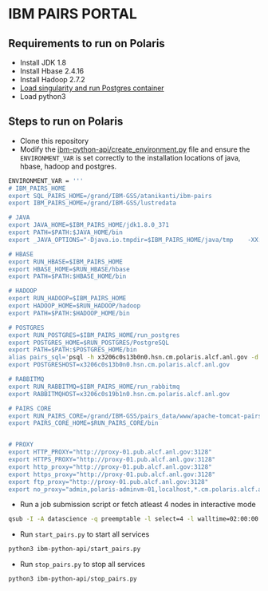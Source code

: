 # IBM PAIRS PORTAL

## Requirements to run on Polaris

* Install JDK 1.8
* Install Hbase 2.4.16
* Install Hadoop 2.7.2
* [Load singularity and run Postgres container](run_postgres/README.md) 
* Load python3


## Steps to run on Polaris

* Clone this repository
* Modify the [ibm-python-api/create_environment.py](ibm-python-api/create_environment.py) file and ensure the `ENVIRONMENT_VAR` is set correctly to the installation locations of java, hbase, hadoop and postgres.

```bash
ENVIRONMENT_VAR = '''
# IBM_PAIRS_HOME
export SQL_PAIRS_HOME=/grand/IBM-GSS/atanikanti/ibm-pairs
export IBM_PAIRS_HOME=/grand/IBM-GSS/lustredata

# JAVA
export JAVA_HOME=$IBM_PAIRS_HOME/jdk1.8.0_371
export PATH=$PATH:$JAVA_HOME/bin
export _JAVA_OPTIONS="-Djava.io.tmpdir=$IBM_PAIRS_HOME/java/tmp    -XX:-UsePerfData"

# HBASE
export RUN_HBASE=$IBM_PAIRS_HOME
export HBASE_HOME=$RUN_HBASE/hbase
export PATH=$PATH:$HBASE_HOME/bin

# HADOOP
export RUN_HADOOP=$IBM_PAIRS_HOME
export HADOOP_HOME=$RUN_HADOOP/hadoop
export PATH=$PATH:$HADOOP_HOME/bin

# POSTGRES
export RUN_POSTGRES=$IBM_PAIRS_HOME/run_postgres
export POSTGRES_HOME=$RUN_POSTGRES/PostgreSQL
export PATH=$PATH:$POSTGRES_HOME/bin
alias pairs_sql='psql -h x3206c0s13b0n0.hsn.cm.polaris.alcf.anl.gov -d pairs -U pairs_db_master'
export POSTGRESHOST=x3206c0s13b0n0.hsn.cm.polaris.alcf.anl.gov

# RABBITMQ
export RUN_RABBITMQ=$IBM_PAIRS_HOME/run_rabbitmq
export RABBITMQHOST=x3206c0s19b1n0.hsn.cm.polaris.alcf.anl.gov

# PAIRS CORE
export RUN_PAIRS_CORE=/grand/IBM-GSS/pairs_data/www/apache-tomcat-pairs-9.0.73
export PAIRS_CORE_HOME=$RUN_PAIRS_CORE/bin


# PROXY
export HTTP_PROXY="http://proxy-01.pub.alcf.anl.gov:3128"
export HTTPS_PROXY="http://proxy-01.pub.alcf.anl.gov:3128"
export http_proxy="http://proxy-01.pub.alcf.anl.gov:3128"
export https_proxy="http://proxy-01.pub.alcf.anl.gov:3128"
export ftp_proxy="http://proxy-01.pub.alcf.anl.gov:3128"
export no_proxy="admin,polaris-adminvm-01,localhost,*.cm.polaris.alcf.anl.gov,polaris-*,*.polaris.alcf.anl.gov,*.alcf.anl.gov"'''
```

* Run a job submission script or fetch atleast 4 nodes in interactive mode

```bash
qsub -I -A datascience -q preemptable -l select=4 -l walltime=02:00:00 -l filesystems=home:grand -l singularity_fakeroot=true
```

* Run `start_pairs.py` to start all services
```bash
python3 ibm-python-api/start_pairs.py
```

* Run `stop_pairs.py` to stop all services
```bash
python3 ibm-python-api/stop_pairs.py
```
